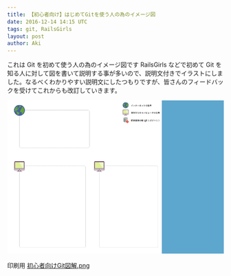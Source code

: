 ```yaml
---
title: 【初心者向け】はじめてGitを使う人の為のイメージ図
date: 2016-12-14 14:15 UTC
tags: git, RailsGirls
layout: post
author: Aki
---
```


これは Git を初めて使う人の為のイメージ図です
RailsGirls などで初めて Git を知る人に対して図を書いて説明する事が多いので、説明文付きでイラストにしました。なるべくわかりやすい説明文にしたつもりですが、皆さんのフィードバックを受けてこれからも改訂していきます。

![初心者向けGit図解.gif](images/2016-12-14/初心者向けGit図解.gif)

印刷用
<a href="/images/2016-12-14/初心者向けGit図解.png" onClick="ga('send', 'event', 'category', 'action', 'label', value, {'nonInteraction': 1});" target="blank" >初心者向けGit図解.png</a>

